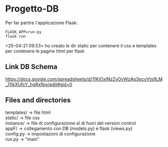# Progetto-DB
Per far partire l'applicazione Flask:

`FLASK_APP=run-py`\
`flask run`

<25-04-21 09.53>
    ho creato le dir static per contenere il css e templates per contenere le pagine html
    per flask

## Link DB Schema
https://docs.google.com/spreadsheets/d/11KIOxlNzZyOvWzAp3gcyVts9LM_70kXUfcY_hgRxfbg/edit#gid=0

## Files and directories
templates/ &#8594; file html \
static/    &#8594; file css \
instance/  &#8594; file di configurazione al di fuori del version control \
appF/      &#8594; collegamento con DB (models.py) e flask (views.py) \
config.py  &#8594; impostazioni di configurazione \
run.py     &#8594; "main"